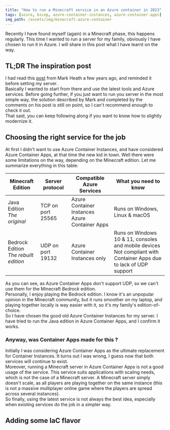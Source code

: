 ```yaml
---
title: "How to run a Minecraft service in an Azure container in 2023"
tags: [azure, bicep, azure-container-instances, azure-container-apps]
img_path: /assets/img/minecraft-azure-container
---
```


Recently I have found myself (again) in a Minecraft phase, this happens regularly. This time I wanted to run a server for my family, obviously I have chosen to run it in Azure. I will share in this post what I have learnt on the way.

## TL;DR The inspiration post 
I had read this [post](https://markheath.net/post/minecraft-server-azure-container-instances) from Mark Heath a few years ago, and reminded it before setting my server.  
Basically I wanted to start from there and use the latest tools and Azure services. Before going further, if you just want to run you server in the most simple way, the solution described by Mark and completed by the comments on his post is still on point, so I can't recommend enough to check it out.  
That said, you can keep following along if you want to know how to slightly modernize it.

## Choosing the right service for the job
At first I didn't want to use Azure Container Instances, and have considered Azure Container Apps, at that time the new kid in town. Well there were some limitations on the way, depending on the Minecraft edition. Let me summarize everything in this table:

| Minecraft Edition                          | Server protocol   | Compatible Azure Services                            | What you need to know                       |
| ------------------------------------------ | ----------------- | ---------------------------------------------------- | ------------------------------------------- |
| Java Edition<br/> _The original_           | TCP on port 25565 | Azure Container Instances <br/> Azure Container Apps | Runs on Windows, Linux & macOS |
| Bedrock Edition<br/> _The rebuilt edition_ | UDP on port 19132 | Azure Container Instances only                       | Runs on Windows 10 & 11, consoles and mobile devices <br/> Not compliant with Container Apps due to lack of UDP support  |

As you can see, as Azure Container Apps don't support UDP, so we can't use them for the Minecraft _Bedrock_ edition.  
Personally, I enjoy playing the Bedrock edition. I know it's an unpopular opinion in the Minecraft community, but it runs smoother on my laptop, and playing together locally is way easier with it, so it's my family's edition-of-choice.  
So I have chosen the good old Azure Container Instances for my server. I have tried to run the Java edition in Azure Container Apps, and I confirm it works.

### Anyway, was Container Apps made for this ?
Initially I was considering Azure Container Apps as the ultimate replacement for Container Instances. It turns out I was wrong, I guess now that both services will continue to exist.  
Moreover, running a Minecraft server in Azure Container Apps is not a good usage of the service. This service suits applications with scaling needs, which is not the case of a Minecraft server. A Minecraft server simply doesn't scale, as all players are playing together on the same instance (this is not a massive multiplayer online game where the players are spread across several instances).  
So finally, using the latest service is not always the best idea, especially when existing services do the job in a simpler way.

## Adding some IaC flavor
